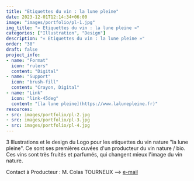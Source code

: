 ```yaml
---
title: "Etiquettes du vin : la lune pleine"
date: 2023-12-01T12:14:34+06:00
image: "images/portfolio/pl-1.jpg"
img_title: "« Etiquettes du vin : la lune pleine »"
categories: ["Illustration", "Design"]
description: "« Etiquettes du vin : la lune pleine »"
order: "30"
draft: false
project_info:
- name: "Format"
  icon: "rulers"
  content: "Digital"
- name: "Support"
  icon: "brush-fill"
  content: "Crayon, Digital"
- name: "Link"
  icon: "link-45deg"
  content: "[la lune pleine](https://www.lalunepleine.fr)"
resources:
- src: images/portfolio/pl-2.jpg
- src: images/portfolio/pl-3.jpg
- src: images/portfolio/pl-4.jpg
---
```

3 Illustrations et le design du Logo pour les etiquettes du vin nature "la lune pleine".
Ce sont ses premières cuvées d'un producteur du vin nature / bio. Ces vins sont très fruités et parfumés, qui changent mieux l'image du vin nature.

Contact à Producteur : M. Colas TOURNEUX --> [e-mail](vinsdelalunepleine@gmail.com)

